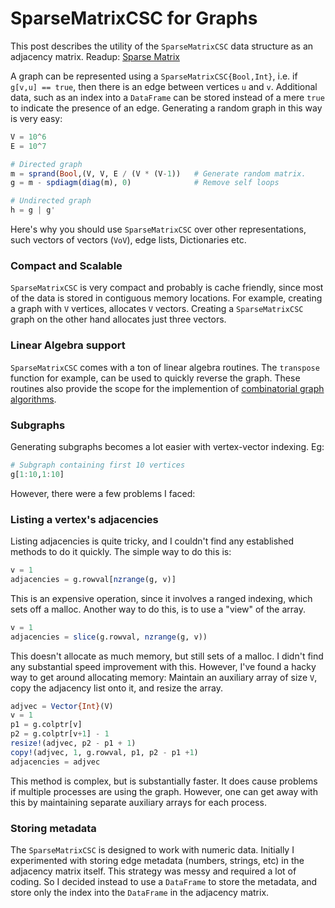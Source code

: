 # SparseMatrixCSC for Graphs

This post describes the utility of the `SparseMatrixCSC` data structure as an adjacency matrix.
Readup: [Sparse Matrix](https://en.wikipedia.org/wiki/Sparse_matrix)


A graph can be represented using a `SparseMatrixCSC{Bool,Int}`, i.e. if `g[v,u] == true`, then there is an edge between vertices `u` and `v`.
Additional data, such as an index into a `DataFrame` can be stored instead of a mere `true` to indicate the presence of an edge.
Generating a random graph in this way is very easy:

```julia
V = 10^6
E = 10^7

# Directed graph
m = sprand(Bool,(V, V, E / (V * (V-1))   # Generate random matrix.
g = m - spdiagm(diag(m), 0)              # Remove self loops

# Undirected graph
h = g | g'
```

Here's why you should use `SparseMatrixCSC` over other representations, such vectors of vectors (`VoV`), edge lists, Dictionaries etc.

### Compact and Scalable
`SparseMatrixCSC` is very compact and probably is cache friendly, since most of the data is stored in contiguous memory locations. For example, creating a graph with `V` vertices, allocates `V` vectors. Creating a `SparseMatrixCSC` graph on the other hand allocates just three vectors.

### Linear Algebra support
`SparseMatrixCSC` comes with a ton of linear algebra routines. The `transpose` function for example, can be used to quickly reverse the graph. These routines also provide the scope for the implemention of [combinatorial graph algorithms](https://www.researchgate.net/profile/Viral_Shah7/publication/220093804_A_Unified_Framework_for_Numerical_and_Combinatorial_Computing/links/5415f7830cf2fa878ad3fbab.pdf).

### Subgraphs
Generating subgraphs becomes a lot easier with vertex-vector indexing. Eg:
```julia
# Subgraph containing first 10 vertices
g[1:10,1:10]
```


However, there were a few problems I faced:

### Listing a vertex's adjacencies
Listing adjacencies is quite tricky, and I couldn't find any established methods to do it quickly.
The simple way to do this is:
```julia
v = 1
adjacencies = g.rowval[nzrange(g, v)]
```
This is an expensive operation, since it involves a ranged indexing, which sets off a malloc. Another way to do this, is to use a "view" of the array.
```julia
v = 1
adjacencies = slice(g.rowval, nzrange(g, v))
```
This doesn't allocate as much memory, but still sets of a malloc. I didn't find any substantial speed improvement with this.
However, I've found a hacky way to get around allocating memory: Maintain an auxiliary array of size `V`, copy the adjacency list onto it, and resize the array.
```julia
adjvec = Vector{Int}(V)
v = 1
p1 = g.colptr[v]
p2 = g.colptr[v+1] - 1
resize!(adjvec, p2 - p1 + 1)
copy!(adjvec, 1, g.rowval, p1, p2 - p1 +1)
adjacencies = adjvec
```
This method is complex, but is substantially faster. It does cause problems if multiple processes are using the graph. However, one can get away with this by maintaining separate auxiliary arrays for each process.

### Storing metadata
The `SparseMatrixCSC` is designed to work with numeric data. Initially I experimented with storing edge metadata (numbers, strings, etc) in the adjacency matrix itself.
This strategy was messy and required a lot of coding. So I decided instead to use a `DataFrame` to store the metadata, and store only the index into the `DataFrame` in the
adjacency matrix. 

